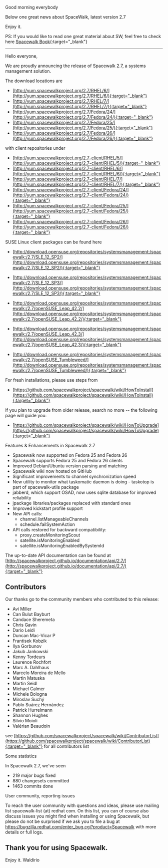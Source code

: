 Good morning everybody

Below one great news about SpaceWalk, latest version 2.7

Enjoy it.

PS: If you would like to read one great material about SW, feel free to check here [Spacewalk Book](https://www.amazon.com/Spacewalk-Satellite-Project-solution-management-ebook/dp/B071DDQ4W2/ref=sr_1_1?s=books&ie=UTF8&qid=1492602720&sr=1-1&keywords=spacewalk+satellite){:target="_blank"}

----

Hello everyone,

We are proudly announcing the release of Spacewalk 2.7, a systems
management solution.

The download locations are
   * [http://yum.spacewalkproject.org/2.7/RHEL/6/](http://yum.spacewalkproject.org/2.7/RHEL/6/){:target="_blank"}
   * [http://yum.spacewalkproject.org/2.7/RHEL/7/](http://yum.spacewalkproject.org/2.7/RHEL/7/){:target="_blank"}
   * [http://yum.spacewalkproject.org/2.7/Fedora/24/](http://yum.spacewalkproject.org/2.7/Fedora/24/){:target="_blank"}
   * [http://yum.spacewalkproject.org/2.7/Fedora/25/](http://yum.spacewalkproject.org/2.7/Fedora/25/){:target="_blank"}
   * [http://yum.spacewalkproject.org/2.7/Fedora/26/](http://yum.spacewalkproject.org/2.7/Fedora/26/){:target="_blank"}

with client repositories under
   * [http://yum.spacewalkproject.org/2.7-client/RHEL/5/](http://yum.spacewalkproject.org/2.7-client/RHEL/5/){:target="_blank"}
   * [http://yum.spacewalkproject.org/2.7-client/RHEL/6/](http://yum.spacewalkproject.org/2.7-client/RHEL/6/){:target="_blank"}
   * [http://yum.spacewalkproject.org/2.7-client/RHEL/7/](http://yum.spacewalkproject.org/2.7-client/RHEL/7/){:target="_blank"}
   * [http://yum.spacewalkproject.org/2.7-client/Fedora/24/](http://yum.spacewalkproject.org/2.7-client/Fedora/24/){:target="_blank"}
   * [http://yum.spacewalkproject.org/2.7-client/Fedora/25/](http://yum.spacewalkproject.org/2.7-client/Fedora/25/){:target="_blank"}
   * [http://yum.spacewalkproject.org/2.7-client/Fedora/26/](http://yum.spacewalkproject.org/2.7-client/Fedora/26/){:target="_blank"}

SUSE Linux client packages can be found here

   * [http://download.opensuse.org/repositories/systemsmanagement:/spacewalk:/2.7/SLE_12_SP2/](http://download.opensuse.org/repositories/systemsmanagement:/spacewalk:/2.7/SLE_12_SP2/){:target="_blank"}

   * [http://download.opensuse.org/repositories/systemsmanagement:/spacewalk:/2.7/SLE_12_SP3/](http://download.opensuse.org/repositories/systemsmanagement:/spacewalk:/2.7/SLE_12_SP3/){:target="_blank"}

   * [http://download.opensuse.org/repositories/systemsmanagement:/spacewalk:/2.7/openSUSE_Leap_42.2/](http://download.opensuse.org/repositories/systemsmanagement:/spacewalk:/2.7/openSUSE_Leap_42.2/){:target="_blank"}

   * [http://download.opensuse.org/repositories/systemsmanagement:/spacewalk:/2.7/openSUSE_Leap_42.3/](http://download.opensuse.org/repositories/systemsmanagement:/spacewalk:/2.7/openSUSE_Leap_42.3/){:target="_blank"}

   * [http://download.opensuse.org/repositories/systemsmanagement:/spacewalk:/2.7/openSUSE_Tumbleweed/](http://download.opensuse.org/repositories/systemsmanagement:/spacewalk:/2.7/openSUSE_Tumbleweed/){:target="_blank"}



For fresh installations, please use steps from
   * [https://github.com/spacewalkproject/spacewalk/wiki/HowToInstall](https://github.com/spacewalkproject/spacewalk/wiki/HowToInstall){:target="_blank"}

If you plan to upgrade from older release, search no more -- the
following page will guide you:
   * [https://github.com/spacewalkproject/spacewalk/wiki/HowToUpgrade](https://github.com/spacewalkproject/spacewalk/wiki/HowToUpgrade){:target="_blank"}


Features & Enhancements in Spacewalk 2.7
   * Spacewalk now supported on Fedora 25 and Fedora 26
   * Spacewalk supports Fedora 25 and Fedora 26 clients
   * Improved Debian/Ubuntu version parsing and matching
   * Spacewalk wiki now hosted on GitHub
   * Significant improvements to channel synchronization speed
   * New utility to monitor what taskomatic daemon is doing - taskotop is part of spacewalk-utils package
   * jabberd, which support OSAD, now uses sqlite database for improved reliability
   * jpackage libraries/packages replaced with standard ones
   * Improved kickstart profile support
   * New API calls:
     * channel.listManageableChannels
     * schedule.failSystemAction
   * API calls restored for backward compatibility:
     * proxy.createMonitoringScout
     * satellite.isMonitoringEnabled
     * satellite.isMonitoringEnabledBySystemId

The up-to-date API documentation can be found at
[http://spacewalkproject.github.io/documentation/api/2.7/](http://spacewalkproject.github.io/documentation/api/2.7/){:target="_blank"}


## Contributors

Our thanks go to the community members who contributed to this release:
   * Avi Miller
   * Can Bulut Bayburt
   * Candace Sheremeta
   * Chris Gavin
   * Dario Leidi
   * Duncan Mac-Vicar P
   * Frantisek Kobzik
   * Ilya Gorbunov
   * Jakub Jankowski
   * Kenny Tordeurs
   * Laurence Rochfort
   * Marc A. Dahlhaus
   * Marcelo Moreira de Mello
   * Martin Matuska
   * Martin Seidl
   * Michael Calmer
   * Michele Bologna
   * Miroslav Suchý
   * Pablo Suárez Hernández
   * Patrick Hurrelmann
   * Shannon Hughes
   * Silvio Moioli
   * Valérian Beaudoin

see [https://github.com/spacewalkproject/spacewalk/wiki/ContributorList](https://github.com/spacewalkproject/spacewalk/wiki/ContributorList){:target="_blank"}
for all contributors list


Some statistics

In Spacewalk 2.7, we've seen

   * 219 major bugs fixed
   * 880 changesets committed
   * 1463 commits done


User community, reporting issues

To reach the user community with questions and ideas, please use mailing
list spacewalk-list (at) redhat com. On this list, you can of course also
discuss issues you might find when installing or using Spacewalk, but
please do not be surprised if we ask you to file a bug at
https://bugzilla.redhat.com/enter_bug.cgi?product=Spacewalk with more
details or full logs.

Thank you for using Spacewalk.
----

Enjoy it.
Waldirio
